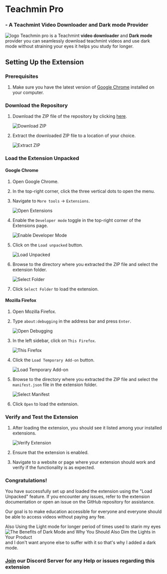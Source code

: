 <h1>Teachmin Pro</h1> <h3>- A Teachmint Video Downloader and Dark mode Provider</h3> <img src="https://cdn.glitch.global/1d691b76-1866-4866-857e-5927236b6a86/logo.png?v=1707069375789" alt="logo">
Teachmin pro is a Teachmint <b>video downloader</b> and <b>Dark mode</b> provider you can seamlessly download teachmint videos and use dark mode without straining your eyes it helps you study for longer.

## Setting Up the Extension

### Prerequisites
1. Make sure you have the latest version of [Google Chrome](https://www.google.com/chrome/) installed on your computer.

### Download the Repository
1. Download the ZIP file of the repository by clicking [here](https://github.com/your-username/your-extension/archive/main.zip).

   ![Download ZIP](images/download-zip.png)

2. Extract the downloaded ZIP file to a location of your choice.

   ![Extract ZIP](images/extract-zip.png)

### Load the Extension Unpacked

#### Google Chrome
1. Open Google Chrome.

2. In the top-right corner, click the three vertical dots to open the menu.

3. Navigate to `More tools` -> `Extensions`.

   ![Open Extensions](images/open-extensions.png)

4. Enable the `Developer mode` toggle in the top-right corner of the Extensions page.

   ![Enable Developer Mode](images/enable-developer-mode.png)

5. Click on the `Load unpacked` button.

   ![Load Unpacked](images/load-unpacked.png)

6. Browse to the directory where you extracted the ZIP file and select the extension folder.

   ![Select Folder](images/select-folder.png)

7. Click `Select Folder` to load the extension.

#### Mozilla Firefox
1. Open Mozilla Firefox.

2. Type `about:debugging` in the address bar and press `Enter`.

   ![Open Debugging](images/open-debugging.png)

3. In the left sidebar, click on `This Firefox`.

   ![This Firefox](images/this-firefox.png)

4. Click the `Load Temporary Add-on` button.

   ![Load Temporary Add-on](images/load-temporary-addon.png)

5. Browse to the directory where you extracted the ZIP file and select the `manifest.json` file in the extension folder.

   ![Select Manifest](images/select-manifest.png)

6. Click `Open` to load the extension.

### Verify and Test the Extension
1. After loading the extension, you should see it listed among your installed extensions.

   ![Verify Extension](images/verify-extension.png)

2. Ensure that the extension is enabled.

3. Navigate to a website or page where your extension should work and verify if the functionality is as expected.

### Congratulations!
You have successfully set up and loaded the extension using the "Load Unpacked" feature. If you encounter any issues, refer to the extension documentation or open an issue on the GitHub repository for assistance.


Our goal is to make education accessible for everyone and everyone should be able to access videos without paying any fee.

Also Using the Light mode for longer period of times used to starin my eyes![The Benefits of Dark Mode and Why You Should Also Dim the Lights in Your Product](https://github.com/DevGurneet/Teachmin-pro/assets/145831139/727e17aa-b11f-437a-a863-be6ad81ca1a9) and I don't want anyone else to suffer with it so that's why I added a dark mode.


<h3><a href="https://discord.gg/38Z2yvjr">Join</a> our Discord Server for any Help or issues regarding this extension </h3>
